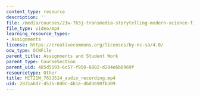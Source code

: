 ```yaml
---
content_type: resource
description: ''
file: /media/courses/21w-763j-transmedia-storytelling-modern-science-fiction-spring-2014/2831abd7d5350d0c4b1edbd3690fb309_MIT21W_763JS14_audio_recording.mp4
file_type: video/mp4
learning_resource_types:
- Assignments
license: https://creativecommons.org/licenses/by-nc-sa/4.0/
ocw_type: OCWFile
parent_title: Assignments and Student Work
parent_type: CourseSection
parent_uid: 485d5193-6c57-f950-6802-d204e6b8969f
resourcetype: Other
title: MIT21W_763JS14_audio_recording.mp4
uid: 2831abd7-d535-0d0c-4b1e-dbd3690fb309
---
```

